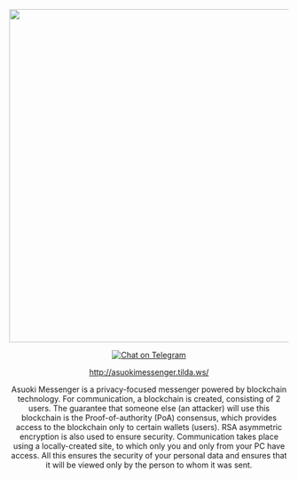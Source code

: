 <div align="center">
<img src="https://user-images.githubusercontent.com/86096361/163685074-38ebbbcc-8367-4bcf-8484-110ccbe97f45.png" width="600"/>
</div>
<div align="center">

  
[![Chat on Telegram][ico-telegram]][link-telegram]
 
  
http://asuokimessenger.tilda.ws/
 
 
Asuoki Messenger is a privacy-focused messenger powered by blockchain technology. For communication, a blockchain is created, consisting of 2 users. The guarantee that someone else (an attacker) will use this blockchain is the Proof-of-authority (PoA) consensus, which provides access to the blockchain only to certain wallets (users). RSA asymmetric encryption is also used to ensure security. Communication takes place using a locally-created site, to which only you and only from your PC have access. All this ensures the security of your personal data and ensures that it will be viewed only by the person to whom it was sent.
</div>

[ico-telegram]: https://badges.aleen42.com/src/telegram.svg
[link-telegram]: https://t.me/knstntn_asuoki



